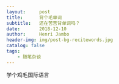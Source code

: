 ```yaml
---
layout:     post
title:      背个毛单词
subtitle:   还在苦苦背单词吗？
date:       2018-12-10
author:     Henri Jambo
header-img: img/post-bg-recitewords.jpg
catalog: false
tags:
    - 随笔杂谈
---
```



学个鸡毛国际语言
